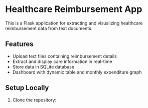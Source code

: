 # Healthcare Reimbursement App

This is a Flask application for extracting and visualizing healthcare reimbursement data from text documents.

## Features
- Upload text files containing reimbursement details
- Extract and display care information in real-time
- Store data in SQLite database
- Dashboard with dynamic table and monthly expenditure graph

## Setup Locally
1. Clone the repository:
